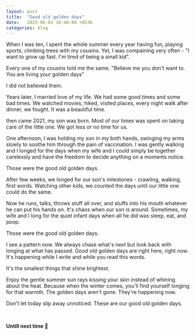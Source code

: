 ```yaml
---
layout: post
title:  "Good old golden days"
date:   2025-06-03 16:40:00 +0530
categories: blog
---
```


When I was ten, I spent the whole summer every year having fun, playing sports, climbing trees with my cousins. Yet, I was compaining very often - "I want to grow up fast. I'm tired of being a small kid".

Every one of my cousins told me the same. "Believe me you don't want to. You are living your golden days"

I did not believed them.

Years later, I married love of my life. We had some good times and some bad times. We watched movies, hiked, visited places, every night walk after dinner, we fought. It was a beautiful time.

then came 2021, my son was born. Most of our times was spent on taking care of the little one. We got less or no time for us.

One afternoon, I was holding my son in my both hands, swinging my arms slowly to soothe him through the pain of vaccination. I was gently walking and I longed for the days when my wife and I could simply be together carelessly and have the freedom to decide anything on a moments notice.

Those were the good old golden days.

After few weeks, we longed for our son's milestones - crawling, walking, first words. Watching other kids, we counted the days until our little one could do the same.

Now he runs, talks, throws stuff all over, and stuffs into his mouth whatever he can put his hands on. It's chaos when our son is around. Sometimes, my wife and I long for the quiet infant days when all he did was sleep, eat, and poop.

Those were the good old golden days.

I see a pattern now. We always chase what's next but look back with longing at what has passed. Good old golden days are right here, right now. It's happening while I write and while you read this words.

It's the smallest things that shine brightest. 

Enjoy the gentle summer sun rays kissing your skin instead of whining about the heat. Because when the winter comes, you'll find yourself longing for that warmth. The golden days aren't gone. They're happening now.

Don't let today slip away unnoticed. These are our good old golden days.


<br />

**Untill next time 👋**